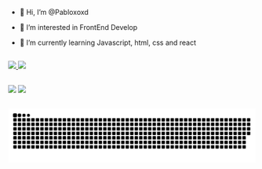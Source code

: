 - 👋 Hi, I’m @Pabloxoxd
- 👀 I’m interested in FrontEnd Develop
- 🌱 I’m currently learning Javascript, html, css and react

  ##
  
 <div>
  <a href="https://github.com/pabloxoxd">
  <img height="180em" src="https://github-readme-stats.vercel.app/api?username=pabloxoxd&show_icons=true&theme=synthwave&include_all_commits=true&count_private=true"/>
  <img height="180em" src="https://github-readme-stats.vercel.app/api/top-langs/?username=pabloxoxd&layout=compact&langs_count=7&theme=synthwave"/>
</div>
  
  ##
  
<div>
  <a href="https://www.linkedin.com/in/pablo-loes-b50875207" target="_blank"><img src="https://img.shields.io/badge/-LinkedIn-%230077B5?style=for-the-badge&logo=linkedin&logoColor=white" target="_blank"></a> 
   <a href="https://www.instagram.com/pablosooxd/" target="_blank"><img src="https://img.shields.io/badge/-Instagram-%23E4405F?style=for-the-badge&logo=instagram&logoColor=white" target="_blank"></a> 
</div>
  
  ##
  
  
  ![Snake animation](https://github.com/pabloxoxd/pabloxoxd/blob/output/github-contribution-grid-snake.svg)
